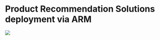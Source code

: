 # Product Recommendation Solutions deployment via ARM

<a href="https://portal.azure.com/#create/Microsoft.Template/uri/https%3A%2F%2Fraw.githubusercontent.com%2Fbazzdg%2FProduct-Recommendations%2Fmaster%2Fdeploy%2Fresources.json" target="_blank">
    <img src="http://azuredeploy.net/deploybutton.png"/>
</a>